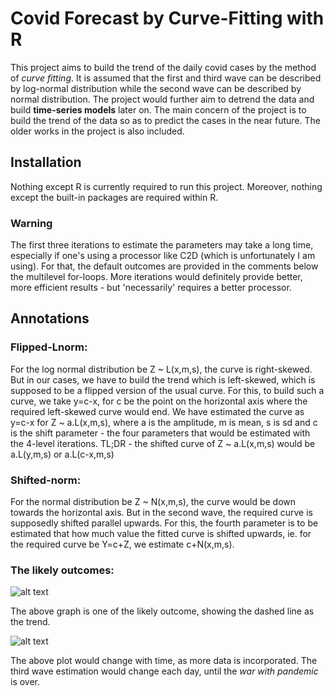 # Covid Forecast by Curve-Fitting with R

This project aims to build the trend of the daily covid cases by the method of _curve fitting_. It is assumed that the first and third wave can be described by log-normal distribution while the second wave can be described by normal distribution. The project would further aim to detrend the data and build **time-series models** later on. The main concern of the project is to build the trend of the data so as to predict the cases in the near future. The older works in the project is also included.

## Installation

Nothing except R is currently required to run this project. Moreover, nothing except the built-in packages are required within R.

### Warning

The first three iterations to estimate the parameters may take a long time, especially if one's using a processor like C2D (which is unfortunately I am using). For that, the default outcomes are provided in the comments below the multilevel for-loops. More iterations would definitely provide better, more efficient results - but 'necessarily' requires a better processor.

## Annotations

### Flipped-Lnorm:

For the log normal distribution be Z ~ L(x,m,s), the curve is right-skewed. But in our cases, we have to build the trend which is left-skewed, which is supposed to be a flipped version of the usual curve. For this, to build such a curve, we take y=c-x, for c be the point on the horizontal axis where the required left-skewed curve would end. We have estimated the curve as y=c-x for Z ~ a.L(x,m,s), where a is the amplitude, m is mean, s is sd and c is the shift parameter - the four parameters that would be estimated with the 4-level iterations. TL;DR - the shifted curve of Z ~ a.L(x,m,s) would be a.L(y,m,s) or a.L(c-x,m,s)

### Shifted-norm:

For the normal distribution be Z ~ N(x,m,s), the curve would be down towards the horizontal axis. But in the second wave, the required curve is supposedly shifted parallel upwards. For this, the fourth parameter is to be estimated that how much value the fitted curve is shifted upwards, ie. for the required curve be Y=c+Z, we estimate c+N(x,m,s).

### The likely outcomes:

![alt text](https://github.com/bosetridib/Covid_Analysis_and_Forecasting/blob/main/CovidTrendSample.jpeg "The trend")

The above graph is one of the likely outcome, showing the dashed line as the trend.

![alt text](https://github.com/bosetridib/Covid_Analysis_and_Forecasting/blob/main/CovidForecastSample.jpeg "The forecast")

The above plot would change with time, as more data is incorporated. The third wave estimation would change each day, until the _war with pandemic_ is over.
